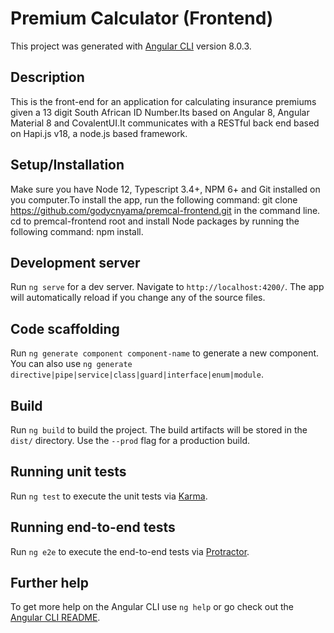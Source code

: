 # Premium Calculator (Frontend)

This project was generated with [Angular CLI](https://github.com/angular/angular-cli) version 8.0.3.

## Description

This is the front-end for an application for calculating insurance premiums given a 13 digit South African ID Number.Its based on Angular 8, Angular Material 8 and CovalentUI.It communicates with a RESTful back end based on Hapi.js v18, a node.js based framework.

## Setup/Installation

Make sure you have Node 12, Typescript 3.4+, NPM 6+ and Git installed on you computer.To install the app, run the following command: git clone https://github.com/godycnyama/premcal-frontend.git in the command line. cd to premcal-frontend root and install Node packages by running the following command: npm install.

## Development server

Run `ng serve` for a dev server. Navigate to `http://localhost:4200/`. The app will automatically reload if you change any of the source files.

## Code scaffolding

Run `ng generate component component-name` to generate a new component. You can also use `ng generate directive|pipe|service|class|guard|interface|enum|module`.

## Build

Run `ng build` to build the project. The build artifacts will be stored in the `dist/` directory. Use the `--prod` flag for a production build.

## Running unit tests

Run `ng test` to execute the unit tests via [Karma](https://karma-runner.github.io).

## Running end-to-end tests

Run `ng e2e` to execute the end-to-end tests via [Protractor](http://www.protractortest.org/).

## Further help

To get more help on the Angular CLI use `ng help` or go check out the [Angular CLI README](https://github.com/angular/angular-cli/blob/master/README.md).
